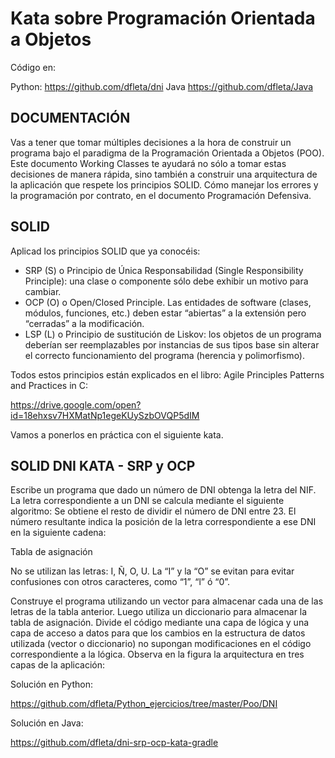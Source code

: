  
Kata sobre Programación Orientada a Objetos
===========================================

Código en: 

Python: https://github.com/dfleta/dni 
Java https://github.com/dfleta/Java 

## DOCUMENTACIÓN

Vas a tener que tomar múltiples decisiones a la hora de construir un programa bajo el paradigma de la Programación Orientada a Objetos (POO). Este documento Working Classes te ayudará no sólo a tomar estas decisiones de manera rápida, sino también a construir una arquitectura de la aplicación que respete los principios SOLID.
Cómo manejar los errores y la programación por contrato, en el documento Programación Defensiva.

## SOLID
Aplicad los principios SOLID que ya conocéis:
 - SRP (S) o Principio de Única Responsabilidad (Single Responsibility Principle): una clase o componente sólo debe exhibir un motivo para cambiar.
 - OCP (O) o Open/Closed Principle. Las entidades de software (clases, módulos, funciones, etc.) deben estar “abiertas” a la extensión pero “cerradas” a la modificación.
 - LSP (L) o Principio de sustitución de Liskov: los objetos de un programa deberían ser reemplazables por instancias de sus tipos base sin alterar el correcto funcionamiento del programa (herencia y polimorfismo).

Todos estos principios están explicados en el libro: 
Agile Principles Patterns and Practices in C:

https://drive.google.com/open?id=18ehxsv7HXMatNp1egeKUySzbOVQP5dIM

Vamos a ponerlos en práctica con el siguiente kata.

## SOLID DNI KATA - SRP y OCP 

Escribe un programa que dado un número de DNI obtenga la letra del NIF. La letra correspondiente a un DNI se calcula mediante el siguiente algoritmo: 
Se obtiene el resto de dividir el número de DNI entre 23. 
El número resultante indica la posición de la letra correspondiente a ese DNI en la siguiente cadena:

Tabla de asignación



No se utilizan las letras: I, Ñ, O, U.
La “I” y la “O” se evitan para evitar confusiones con otros caracteres, como “1”, “l” ó “0”.

Construye el programa utilizando un vector para almacenar cada una de las letras de la tabla anterior. Luego utiliza un diccionario para almacenar la tabla de asignación. Divide el código mediante una capa de lógica y una capa de acceso a datos para que los cambios en la estructura de datos utilizada (vector o diccionario) no supongan modificaciones en el código correspondiente a la lógica. Observa en la figura la arquitectura en tres capas de la aplicación:
 	

Solución en Python:

https://github.com/dfleta/Python_ejercicios/tree/master/Poo/DNI 

Solución en Java:

 https://github.com/dfleta/dni-srp-ocp-kata-gradle



